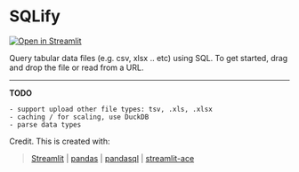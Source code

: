 # SQLify

[![Open in Streamlit][share_badge]][share_link]

Query tabular data files (e.g. csv, xlsx .. etc) using SQL. To get started, drag and drop the file or read from a URL.


[share_badge]: https://static.streamlit.io/badges/streamlit_badge_black_white.svg
[share_link]: https://sqlify.streamlit.app

<hr>

**TODO**
```
- support upload other file types: tsv, .xls, .xlsx
- caching / for scaling, use DuckDB
- parse data types
```

Credit. This is created with:

> [Streamlit](https://github.com/streamlit/streamlit) | [pandas](https://github.com/pandas-dev/pandas) | [pandasql](https://github.com/yhat/pandasql) | [streamlit-ace](https://github.com/okld/streamlit-ace)
